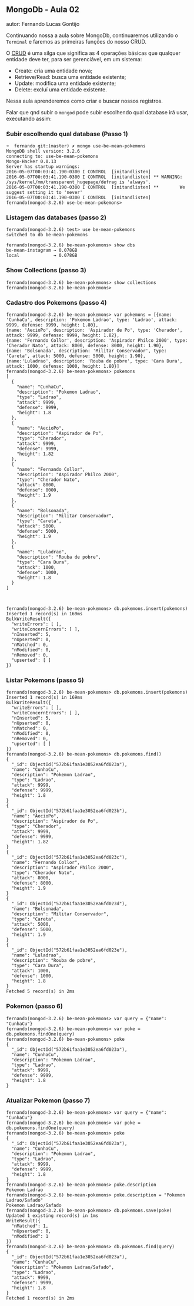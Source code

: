## MongoDb - Aula 02
autor: Fernando Lucas Gontijo

Continuando nossa a aula sobre MongoDb, continuaremos utilizando o `Terminal` e faremos as primeiras funções do nosso CRUD.

O [CRUD](https://pt.wikipedia.org/wiki/CRUD) é uma silga que significa as 4 operações básicas que qualquer entidade deve ter, para ser gerenciável, em um sistema:

- Create: cria uma entidade nova;
- Retrieve/Read: busca uma entidade existente;
- Update: modifica uma entidade existente;
- Delete: excluí uma entidade existente.

Nessa aula aprenderemos como criar e buscar nossos registros.


Falar que qnd subir o `mongod` pode subir escolhendo qual database irá usar, executando assim:

### Subir escolhendo qual database (Passo 1)

```
➜  fernando git:(master) ✗ mongo use-be-mean-pokemons 
MongoDB shell version: 3.2.6
connecting to: use-be-mean-pokemons
Mongo-Hacker 0.0.13
Server has startup warnings: 
2016-05-07T00:03:41.190-0300 I CONTROL  [initandlisten] 
2016-05-07T00:03:41.190-0300 I CONTROL  [initandlisten] ** WARNING: /sys/kernel/mm/transparent_hugepage/defrag is 'always'.
2016-05-07T00:03:41.190-0300 I CONTROL  [initandlisten] **        We suggest setting it to 'never'
2016-05-07T00:03:41.190-0300 I CONTROL  [initandlisten] 
fernando(mongod-3.2.6) use-be-mean-pokemons> 
```

### Listagem das databases (passo 2)
```
fernando(mongod-3.2.6) test> use be-mean-pokemons
switched to db be-mean-pokemons

fernando(mongod-3.2.6) be-mean-pokemons> show dbs
be-mean-instagram → 0.078GB
local             → 0.078GB
```

### Show Collections (passo 3)
```
fernando(mongod-3.2.6) be-mean-pokemons> show collections
fernando(mongod-3.2.6) be-mean-pokemons> 
```

### Cadastro dos Pokemons (passo 4)
```
fernando(mongod-3.2.6) be-mean-pokemons> var pokemons = [{name: 'CunhaCu', description: 'Pokemon Ladrao', type: 'Ladrao', attack: 9999, defense: 9999, height: 1.80}, 
{name: 'AecioPo', description: 'Aspirador de Po', type: 'Cherador', attack: 9999, defense: 9999, height: 1.82}, 
{name: 'Fernando Collor', description: 'Aspirador Philco 2000', type: 'Cherador Nato', attack: 8000, defense: 8000, height: 1.90}, 
{name: 'Bolsonada', description: 'Militar Conservador', type: 'Careta', attack: 5000, defense: 5000, height: 1.90}, 
{name:'Luladrao', description: 'Rouba de pobre', type: 'Cara Dura', attack: 1000, defense: 1000, height: 1.80}]
fernando(mongod-3.2.6) be-mean-pokemons> pokemons
[
  {
    "name": "CunhaCu",
    "description": "Pokemon Ladrao",
    "type": "Ladrao",
    "attack": 9999,
    "defense": 9999,
    "height": 1.8
  },
  {
    "name": "AecioPo",
    "description": "Aspirador de Po",
    "type": "Cherador",
    "attack": 9999,
    "defense": 9999,
    "height": 1.82
  },
  {
    "name": "Fernando Collor",
    "description": "Aspirador Philco 2000",
    "type": "Cherador Nato",
    "attack": 8000,
    "defense": 8000,
    "height": 1.9
  },
  {
    "name": "Bolsonada",
    "description": "Militar Conservador",
    "type": "Careta",
    "attack": 5000,
    "defense": 5000,
    "height": 1.9
  },
  {
    "name": "Luladrao",
    "description": "Rouba de pobre",
    "type": "Cara Dura",
    "attack": 1000,
    "defense": 1000,
    "height": 1.8
  }
]



fernando(mongod-3.2.6) be-mean-pokemons> db.pokemons.insert(pokemons)
Inserted 1 record(s) in 169ms
BulkWriteResult({
  "writeErrors": [ ],
  "writeConcernErrors": [ ],
  "nInserted": 5,
  "nUpserted": 0,
  "nMatched": 0,
  "nModified": 0,
  "nRemoved": 0,
  "upserted": [ ]
})
```

### Listar Pokemons (passo 5)
```
fernando(mongod-3.2.6) be-mean-pokemons> db.pokemons.insert(pokemons)
Inserted 1 record(s) in 169ms
BulkWriteResult({
  "writeErrors": [ ],
  "writeConcernErrors": [ ],
  "nInserted": 5,
  "nUpserted": 0,
  "nMatched": 0,
  "nModified": 0,
  "nRemoved": 0,
  "upserted": [ ]
})
fernando(mongod-3.2.6) be-mean-pokemons> db.pokemons.find()
{
  "_id": ObjectId("572b61faa1e3052ea6fd023a"),
  "name": "CunhaCu",
  "description": "Pokemon Ladrao",
  "type": "Ladrao",
  "attack": 9999,
  "defense": 9999,
  "height": 1.8
}
{
  "_id": ObjectId("572b61faa1e3052ea6fd023b"),
  "name": "AecioPo",
  "description": "Aspirador de Po",
  "type": "Cherador",
  "attack": 9999,
  "defense": 9999,
  "height": 1.82
}
{
  "_id": ObjectId("572b61faa1e3052ea6fd023c"),
  "name": "Fernando Collor",
  "description": "Aspirador Philco 2000",
  "type": "Cherador Nato",
  "attack": 8000,
  "defense": 8000,
  "height": 1.9
}
{
  "_id": ObjectId("572b61faa1e3052ea6fd023d"),
  "name": "Bolsonada",
  "description": "Militar Conservador",
  "type": "Careta",
  "attack": 5000,
  "defense": 5000,
  "height": 1.9
}
{
  "_id": ObjectId("572b61faa1e3052ea6fd023e"),
  "name": "Luladrao",
  "description": "Rouba de pobre",
  "type": "Cara Dura",
  "attack": 1000,
  "defense": 1000,
  "height": 1.8
}
Fetched 5 record(s) in 2ms
```

### Pokemon (passo 6)
```
fernando(mongod-3.2.6) be-mean-pokemons> var query = {"name": "CunhaCu"}
fernando(mongod-3.2.6) be-mean-pokemons> var poke = db.pokemons.findOne(query)
fernando(mongod-3.2.6) be-mean-pokemons> poke
{
  "_id": ObjectId("572b61faa1e3052ea6fd023a"),
  "name": "CunhaCu",
  "description": "Pokemon Ladrao",
  "type": "Ladrao",
  "attack": 9999,
  "defense": 9999,
  "height": 1.8
}
```

### Atualizar Pokemon (passo 7)
```
fernando(mongod-3.2.6) be-mean-pokemons> var query = {"name": "CunhaCu"}
fernando(mongod-3.2.6) be-mean-pokemons> var poke = db.pokemons.findOne(query)
fernando(mongod-3.2.6) be-mean-pokemons> poke
{
  "_id": ObjectId("572b61faa1e3052ea6fd023a"),
  "name": "CunhaCu",
  "description": "Pokemon Ladrao",
  "type": "Ladrao",
  "attack": 9999,
  "defense": 9999,
  "height": 1.8
}
fernando(mongod-3.2.6) be-mean-pokemons> poke.description
Pokemon Ladrao
fernando(mongod-3.2.6) be-mean-pokemons> poke.description = "Pokemon Ladrao/Safado"
Pokemon Ladrao/Safado
fernando(mongod-3.2.6) be-mean-pokemons> db.pokemons.save(poke)
Updated 1 existing record(s) in 1ms
WriteResult({
  "nMatched": 1,
  "nUpserted": 0,
  "nModified": 1
})
fernando(mongod-3.2.6) be-mean-pokemons> db.pokemons.find(query)
{
  "_id": ObjectId("572b61faa1e3052ea6fd023a"),
  "name": "CunhaCu",
  "description": "Pokemon Ladrao/Safado",
  "type": "Ladrao",
  "attack": 9999,
  "defense": 9999,
  "height": 1.8
}
Fetched 1 record(s) in 2ms
```